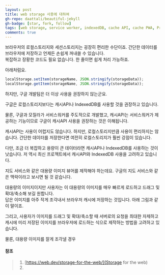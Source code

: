 ```yaml
---
layout: post
title: web storage 사용에 대하여
gh-repo: daattali/beautiful-jekyll
gh-badge: [star, fork, follow]
tags: [web storage, service worker, indexedDB, cache API, cache PWA, Progressive Web App]
comments: true
---
```


브라우저의 로컬스토리지와 세션스토리지는 굉장히 편리한 수단이죠. 간단한 데이터를 브라우저에 저장하고 언제든 손쉽게 꺼내쓸 수 있습니다. <br>
복잡하고 장황한 코드도 필요 없습니다. 한 줄이면 쉽게 처리 가능하죠. 

아래처럼요. 

```javascript
localStorage.setItem(storageName, JSON.stringify(storageData));
localStorage.getItem(storageName, JSON.stringify(storageData));
```

하지만, 구글 개발팀은 더 이상 사용을 권장하지 않는군요. 

구글은 로컬스토리지보다는 캐시API나 IndexedDB를 사용할 것을 권장하고 있습니다. 

물론, 구글과 모질라가 서비스워커를 주도적으로 개발했고, 캐시API는 서비스워커가 제공하는 기능이므로 구글이 캐시API 사용을 권장하는 것은 이해됩니다. 

캐시API는 사용이 어렵지도 않습니다. 하지만, 로컬스토리지만큼 사용이 편리하지는 않습니다. 간단한 데이터를 저장한다면 여전히 로컬스토리지가 훨씬 강점이 있습니다. 

다만, 조금 더 복잡하고 용량이 큰 데이터라면 캐시API나 IndexedDB를 사용하는 것이 낫습니다. 저 역시 최신 프로젝트에서 캐시API와 IndexedDB 사용을 고려하고 있습니다. 

지도 서비스와 같은 대용량 이미지 뷰어를 제작해야 하는데요. 구글의 지도 서비스와 같은 맥락이라고 보시면 될 것 같습니다. 

대용량의 이미지이지만 사용자는 이 대용량의 이미지를 매우 빠르게 로드하고 드래그 및 확대/축소해 보길 원합니다. <br>
답은 이미지를 아주 작게 조각내서 브라우저 캐시에 저장하는 것입니다. 아래 그림과 같이 말이죠.



그리고, 사용자가 이미지를 드래그 및 확대/축소할 때 서버로의 요청을 최대한 자제하고 캐시에 미리 저장된 이미지를 브라우저에 로드하는 식으로 제작하는 방법을 고려하고 있습니다.

물론, 대용량 이미지를 잘게 조각낼 경우 

#### 참조

> 1) [https://web.dev/storage-for-the-web/](Storage for the web)<br>
> 2) 